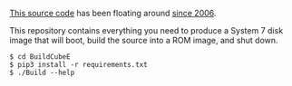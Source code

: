 [This source code](https://github.com/elliotnunn/CubeE) has been
floating around [since
2006](http://web.archive.org/web/20070205150052/http://crave.cnet.co.uk/digitalmusic/0,39030901,49260346-20036509o,00.htm).

This repository contains everything you need to produce a System 7 disk
image that will boot, build the source into a ROM image, and shut down.

	$ cd BuildCubeE
	$ pip3 install -r requirements.txt
	$ ./Build --help
